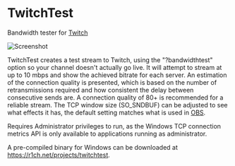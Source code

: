 # TwitchTest
Bandwidth tester for [Twitch](https://twitch.tv/)

![Screenshot](http://i.imgur.com/7PN13yF.png)

TwitchTest creates a test stream to Twitch, using the "?bandwidthtest" option so your channel doesn't actually go live. It will attempt to stream at up to 10 mbps and show the achieved bitrate for each server. An estimation of the connection quality is presented, which is based on the number of retransmissions required and how consistent the delay between consecutive sends are. A connection quality of 80+ is recommended for a reliable stream. The TCP window size (SO_SNDBUF) can be adjusted to see what effects it has, the default setting matches what is used in [OBS](https://obsproject.com/).

Requires Administrator privileges to run, as the Windows TCP connection metrics API is only available to applications running as administrator.

A pre-compiled binary for Windows can be downloaded at https://r1ch.net/projects/twitchtest.
